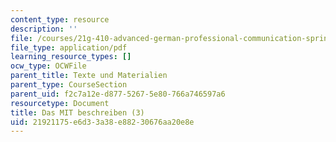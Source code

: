 ```yaml
---
content_type: resource
description: ''
file: /courses/21g-410-advanced-german-professional-communication-spring-2017/21921175e6d33a38e88230676aa20e8e_21G_410s17_W05_M14.pdf
file_type: application/pdf
learning_resource_types: []
ocw_type: OCWFile
parent_title: Texte und Materialien
parent_type: CourseSection
parent_uid: f2c7a12e-d877-5267-5e80-766a746597a6
resourcetype: Document
title: Das MIT beschreiben (3)
uid: 21921175-e6d3-3a38-e882-30676aa20e8e
---
```

